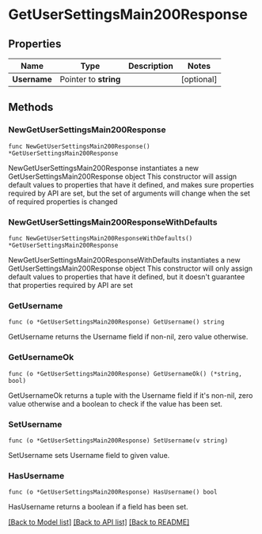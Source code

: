 # GetUserSettingsMain200Response

## Properties

Name | Type | Description | Notes
------------ | ------------- | ------------- | -------------
**Username** | Pointer to **string** |  | [optional] 

## Methods

### NewGetUserSettingsMain200Response

`func NewGetUserSettingsMain200Response() *GetUserSettingsMain200Response`

NewGetUserSettingsMain200Response instantiates a new GetUserSettingsMain200Response object
This constructor will assign default values to properties that have it defined,
and makes sure properties required by API are set, but the set of arguments
will change when the set of required properties is changed

### NewGetUserSettingsMain200ResponseWithDefaults

`func NewGetUserSettingsMain200ResponseWithDefaults() *GetUserSettingsMain200Response`

NewGetUserSettingsMain200ResponseWithDefaults instantiates a new GetUserSettingsMain200Response object
This constructor will only assign default values to properties that have it defined,
but it doesn't guarantee that properties required by API are set

### GetUsername

`func (o *GetUserSettingsMain200Response) GetUsername() string`

GetUsername returns the Username field if non-nil, zero value otherwise.

### GetUsernameOk

`func (o *GetUserSettingsMain200Response) GetUsernameOk() (*string, bool)`

GetUsernameOk returns a tuple with the Username field if it's non-nil, zero value otherwise
and a boolean to check if the value has been set.

### SetUsername

`func (o *GetUserSettingsMain200Response) SetUsername(v string)`

SetUsername sets Username field to given value.

### HasUsername

`func (o *GetUserSettingsMain200Response) HasUsername() bool`

HasUsername returns a boolean if a field has been set.


[[Back to Model list]](../README.md#documentation-for-models) [[Back to API list]](../README.md#documentation-for-api-endpoints) [[Back to README]](../README.md)


